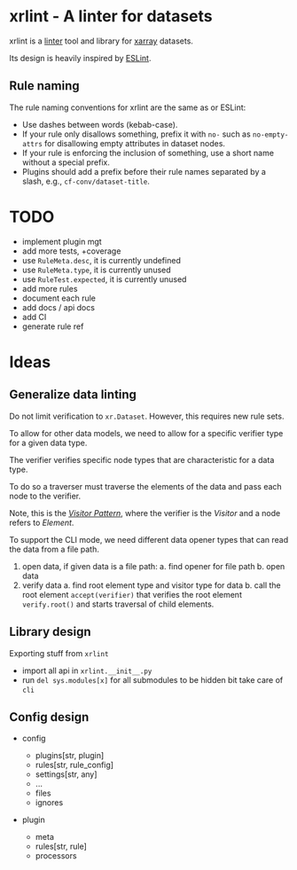 # xrlint - A linter for datasets


xrlint is a [linter](https://en.wikipedia.org/wiki/Lint_(software)) 
tool and library for [xarray]() datasets.

Its design is heavily inspired by [ESLint](https://eslint.org/).


## Rule naming

The rule naming conventions for xrlint are the same as or ESLint:

* Use dashes between words (kebab-case).
* If your rule only disallows something, 
  prefix it with `no-` such as `no-empty-attrs` for disallowing 
  empty attributes in dataset nodes.
* If your rule is enforcing the inclusion of something, 
  use a short name without a special prefix.
* Plugins should add a prefix before their rule names
  separated by a slash, e.g., `cf-conv/dataset-title`.


# TODO

- implement plugin mgt
- add more tests, +coverage
- use `RuleMeta.desc`, it is currently undefined 
- use `RuleMeta.type`, it is currently unused
- use `RuleTest.expected`, it is currently unused
- add more rules
- document each rule
- add docs / api docs
- add CI
- generate rule ref

# Ideas

## Generalize data linting

Do not limit verification to `xr.Dataset`.
However, this requires new rule sets.

To allow for other data models, we need to allow 
for a specific verifier type for a given data type.

The verifier verifies specific node types
that are characteristic for a data type.

To do so a traverser must traverse the elements of the data
and pass each node to the verifier.

Note, this is the [_Visitor Pattern_](https://en.wikipedia.org/wiki/Visitor_pattern), 
where the verifier is the _Visitor_ and a node refers to _Element_.

To support the CLI mode, we need different data opener 
types that can read the data from a file path.

1. open data, if given data is a file path: 
   a. find opener for file path
   b. open data 
2. verify data
   a. find root element type and visitor type for data 
   b. call the root element `accept(verifier)` that verifies the 
      root element `verify.root()` and starts traversal of 
      child elements.

## Library design

Exporting stuff from `xrlint`
  - import all api in `xrlint.__init__.py`
  - run `del sys.modules[x]` for all submodules to be hidden
    bit take care of `cli`

## Config design

- config
  - plugins[str, plugin] 
  - rules[str, rule_config]
  - settings[str, any]
  - ...
  - files
  - ignores

- plugin
  - meta
  - rules[str, rule]
  - processors